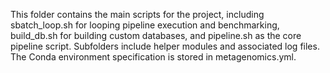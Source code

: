This folder contains the main scripts for the project, including sbatch_loop.sh for looping pipeline execution and benchmarking, build_db.sh for building custom databases, and pipeline.sh as the core pipeline script. Subfolders include helper modules and associated log files.
The Conda environment specification is stored in metagenomics.yml.
